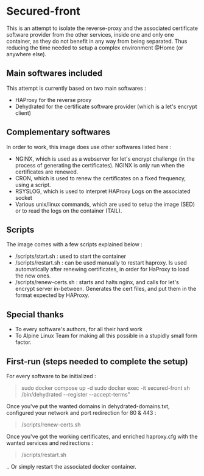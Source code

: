 # Secured-front
This is an attempt to isolate the reverse-proxy and the associated certificate software provider from the other services, inside one and only one container, as they do not benefit in any way from being separated. Thus reducing the time needed to setup a complex environment @Home (or anywhere else).

## Main softwares included
This attempt is currently based on two main softwares :
- HAProxy for the reverse proxy
- Dehydrated for the certificate software provider (which is a let's encrypt client)

## Complementary softwares
In order to work, this image does use other softwares listed here :
- NGINX, which is used as a webserver for let's encrypt challenge (in the process of generating the certificates). NGINX is only run when the certificates are renewed.
- CRON, which is used to renew the certificates on a fixed frequency, using a script.
- RSYSLOG, which is used to interpret HAProxy Logs on the associated socket
- Various unix/linux commands, which are used to setup the image (SED) or to read the logs on the container (TAIL).

## Scripts
The image comes with a few scripts explained below :
- /scripts/start.sh : used to start the container
- /scripts/restart.sh : can be used manually to restart haproxy. Is used automatically after renewing certificates, in order for HaProxy to load the new ones.
- /scripts/renew-certs.sh : starts and halts nginx, and calls for let's encrypt server in-between. Generates the cert files, and put them in the format expected by HAProxy.

## Special thanks
- To every software's authors, for all their hard work
- To Alpine Linux Team for making all this possible in a stupidly small form factor.

## First-run (steps needed to complete the setup)
For every software to be initialized :
> sudo docker compose up -d
> sudo docker exec -it secured-front sh
> /bin/dehydrated --register --accept-terms"

Once you've put the wanted domains in dehydrated-domains.txt, configured your network and port redirection for 80 & 443 :
> /scripts/renew-certs.sh

Once you've got the working certificates, and enriched haproxy.cfg with the wanted services and redirections :
> /scripts/restart.sh

.. Or simply restart the associated docker container.